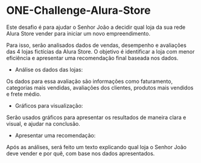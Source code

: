 # ONE-Challenge-Alura-Store

Este desafio é para ajudar o Senhor João a decidir qual loja da sua rede Alura Store vender para iniciar um novo empreendimento. 

Para isso, serão analisados dados de vendas, desempenho e avaliações das 4 lojas fictícias da Alura Store. O objetivo é identificar a loja com menor eficiência e apresentar uma recomendação final baseada nos dados.

- Análise os dados das lojas:

Os dados para essa avaliação são informações como faturamento, categorias mais vendidas, avaliações dos clientes, produtos mais vendidos e frete médio.

- Gráficos para visualização:

Serão usados gráficos para apresentar os resultados de maneira clara e visual, e ajudar na conclusão.

- Apresentar uma recomendação:

Após as análises, será feito um texto explicando qual loja o Senhor João deve vender e por quê, com base nos dados apresentados.
